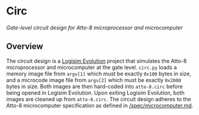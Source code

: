 # Circ

_Gate-level circuit design for Atto-8 microprocessor and microcomputer_

## Overview

The circuit design is a [Logisim Evolution](https://github.com/logisim-evolution/logisim-evolution) project that simulates the Atto-8 microprocessor and microcomputer at the gate level. `circ.py` loads a memory image file from `argv[1]` which must be exactly `0x100` bytes in size, and a microcode image file from `argv[2]` which must be exactly `0x2000` bytes in size. Both images are then hard-coded into `atto-8.circ` before being opened in Logisim Evolution. Upon exiting Logisim Evolution, both images are cleaned up from `atto-8.circ`. The circuit design adheres to the Atto-8 microcomputer specification as defined in [/spec/microcomputer.md](../spec/microcomputer.md).
